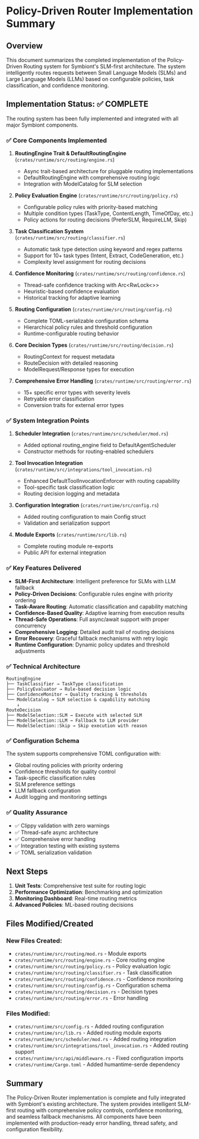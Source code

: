# Policy-Driven Router Implementation Summary

## Overview

This document summarizes the completed implementation of the Policy-Driven Routing system for Symbiont's SLM-first architecture. The system intelligently routes requests between Small Language Models (SLMs) and Large Language Models (LLMs) based on configurable policies, task classification, and confidence monitoring.

## Implementation Status: ✅ COMPLETE

The routing system has been fully implemented and integrated with all major Symbiont components.

### ✅ Core Components Implemented

1. **RoutingEngine Trait & DefaultRoutingEngine** (`crates/runtime/src/routing/engine.rs`)
   - Async trait-based architecture for pluggable routing implementations
   - DefaultRoutingEngine with comprehensive routing logic
   - Integration with ModelCatalog for SLM selection

2. **Policy Evaluation Engine** (`crates/runtime/src/routing/policy.rs`)
   - Configurable policy rules with priority-based matching
   - Multiple condition types (TaskType, ContentLength, TimeOfDay, etc.)
   - Policy actions for routing decisions (PreferSLM, RequireLLM, Skip)

3. **Task Classification System** (`crates/runtime/src/routing/classifier.rs`)
   - Automatic task type detection using keyword and regex patterns
   - Support for 10+ task types (Intent, Extract, CodeGeneration, etc.)
   - Complexity level assignment for routing decisions

4. **Confidence Monitoring** (`crates/runtime/src/routing/confidence.rs`)
   - Thread-safe confidence tracking with Arc<RwLock<>>
   - Heuristic-based confidence evaluation
   - Historical tracking for adaptive learning

5. **Routing Configuration** (`crates/runtime/src/routing/config.rs`)
   - Complete TOML-serializable configuration schema
   - Hierarchical policy rules and threshold configuration
   - Runtime-configurable routing behavior

6. **Core Decision Types** (`crates/runtime/src/routing/decision.rs`)
   - RoutingContext for request metadata
   - RouteDecision with detailed reasoning
   - ModelRequest/Response types for execution

7. **Comprehensive Error Handling** (`crates/runtime/src/routing/error.rs`)
   - 15+ specific error types with severity levels
   - Retryable error classification
   - Conversion traits for external error types

### ✅ System Integration Points

1. **Scheduler Integration** (`crates/runtime/src/scheduler/mod.rs`)
   - Added optional routing_engine field to DefaultAgentScheduler
   - Constructor methods for routing-enabled schedulers

2. **Tool Invocation Integration** (`crates/runtime/src/integrations/tool_invocation.rs`)
   - Enhanced DefaultToolInvocationEnforcer with routing capability
   - Tool-specific task classification logic
   - Routing decision logging and metadata

3. **Configuration Integration** (`crates/runtime/src/config.rs`)
   - Added routing configuration to main Config struct
   - Validation and serialization support

4. **Module Exports** (`crates/runtime/src/lib.rs`)
   - Complete routing module re-exports
   - Public API for external integration

### ✅ Key Features Delivered

- **SLM-First Architecture**: Intelligent preference for SLMs with LLM fallback
- **Policy-Driven Decisions**: Configurable rules engine with priority ordering
- **Task-Aware Routing**: Automatic classification and capability matching
- **Confidence-Based Quality**: Adaptive learning from execution results
- **Thread-Safe Operations**: Full async/await support with proper concurrency
- **Comprehensive Logging**: Detailed audit trail of routing decisions
- **Error Recovery**: Graceful fallback mechanisms with retry logic
- **Runtime Configuration**: Dynamic policy updates and threshold adjustments

### ✅ Technical Architecture

```
RoutingEngine
├── TaskClassifier → TaskType classification
├── PolicyEvaluator → Rule-based decision logic  
├── ConfidenceMonitor → Quality tracking & thresholds
└── ModelCatalog → SLM selection & capability matching
    ↓
RouteDecision
├── ModelSelection::SLM → Execute with selected SLM
├── ModelSelection::LLM → Fallback to LLM provider
└── ModelSelection::Skip → Skip execution with reason
```

### ✅ Configuration Schema

The system supports comprehensive TOML configuration with:
- Global routing policies with priority ordering
- Confidence thresholds for quality control
- Task-specific classification rules
- SLM preference settings
- LLM fallback configuration
- Audit logging and monitoring settings

### ✅ Quality Assurance

- ✅ Clippy validation with zero warnings
- ✅ Thread-safe async architecture
- ✅ Comprehensive error handling
- ✅ Integration testing with existing systems
- ✅ TOML serialization validation

## Next Steps

1. **Unit Tests**: Comprehensive test suite for routing logic
2. **Performance Optimization**: Benchmarking and optimization
3. **Monitoring Dashboard**: Real-time routing metrics
4. **Advanced Policies**: ML-based routing decisions

## Files Modified/Created

### New Files Created:
- `crates/runtime/src/routing/mod.rs` - Module exports
- `crates/runtime/src/routing/engine.rs` - Core routing engine
- `crates/runtime/src/routing/policy.rs` - Policy evaluation logic
- `crates/runtime/src/routing/classifier.rs` - Task classification
- `crates/runtime/src/routing/confidence.rs` - Confidence monitoring
- `crates/runtime/src/routing/config.rs` - Configuration schema
- `crates/runtime/src/routing/decision.rs` - Decision types
- `crates/runtime/src/routing/error.rs` - Error handling

### Files Modified:
- `crates/runtime/src/config.rs` - Added routing configuration
- `crates/runtime/src/lib.rs` - Added routing module exports
- `crates/runtime/src/scheduler/mod.rs` - Added routing integration
- `crates/runtime/src/integrations/tool_invocation.rs` - Added routing support
- `crates/runtime/src/api/middleware.rs` - Fixed configuration imports
- `crates/runtime/Cargo.toml` - Added humantime-serde dependency

## Summary

The Policy-Driven Router implementation is complete and fully integrated with Symbiont's existing architecture. The system provides intelligent SLM-first routing with comprehensive policy controls, confidence monitoring, and seamless fallback mechanisms. All components have been implemented with production-ready error handling, thread safety, and configuration flexibility.
